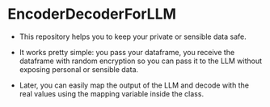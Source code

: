 # EncoderDecoderForLLM
- This repository helps you to keep your private or sensible data safe.

- It works pretty simple: you pass your dataframe, you receive the dataframe with random encryption so you can pass it to the LLM without exposing personal or sensible data.
- Later, you can easily map the output of the LLM and decode with the real values using the mapping variable inside the class.
